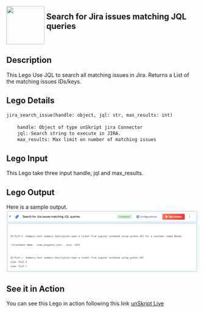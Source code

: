 [<img align="left" src="https://unskript.com/assets/favicon.png" width="100" height="100" style="padding-right: 5px">](https://unskript.com/assets/favicon.png) 
<h2>Search for Jira issues matching JQL queries</h2>

<br>

## Description
This Lego Use JQL to search all matching issues in Jira. Returns a List of the matching issues IDs/keys.


## Lego Details

    jira_search_issue(handle: object, jql: str, max_results: int)

        handle: Object of type unSkript jira Connector
        jql: Search string to execute in JIRA.
        max_results: Max limit on number of matching issues

## Lego Input
This Lego take three input handle, jql and max_results.

## Lego Output
Here is a sample output.
<img src="./1.png">

## See it in Action

You can see this Lego in action following this link [unSkript Live](https://us.app.unskript.io)